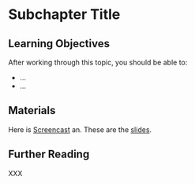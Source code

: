 # Subchapter Title

## Learning Objectives

After working through this topic, you should be able to:

- ...
- ...

## Materials

Here is [Screencast](https://player.uni-bonn.educast.nrw/xxx) an. These are the
[slides](git-committing_diffing.pdf).

## Further Reading

XXX
